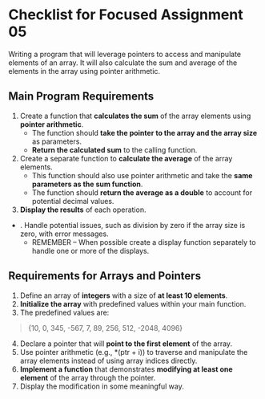 # Checklist for Focused Assignment 05
Writing a program that will leverage pointers to access and manipulate elements of an array.
It will also calculate the sum and average of the elements in the array using pointer arithmetic.
## Main Program Requirements
1. Create a function that **calculates the sum** of the array elements using **pointer arithmetic**.
    - The function should **take the pointer to the array and the array size** as parameters.
    - **Return the calculated sum** to the calling function.
2. Create a separate function to **calculate the average** of the array elements.
    - This function should also use pointer arithmetic and take the 
    **same parameters as the sum function**.
    - The function should **return the average as a double** to account for potential decimal values.
3. **Display the results** of each operation.
- . Handle potential issues, such as division by zero if the array size is zero, with error messages.
    - REMEMBER – When possible create a display function separately to handle one or more of the displays.

## Requirements for Arrays and Pointers
1. Define an array of **integers** with a size of **at least 10 elements**.
2. **Initialize the array** with predefined values within your main function.
3. The predefined values are:
> {10, 0, 345, -567, 7, 89, 256, 512, -2048, 4096}
4. Declare a pointer that will **point to the first element** of the array.
5. Use pointer arithmetic (e.g., *(ptr + i)) to traverse and manipulate the array elements instead of
using array indices directly.
6. **Implement a function** that demonstrates **modifying at least one element** of the array through the
pointer.
7. Display the modification in some meaningful way.
